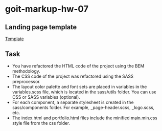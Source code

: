# goit-markup-hw-07

## Landing page template

[Template](https://www.figma.com/file/1ehrLBauvVFu4mVhxsHzyZ/Web-Studio-(Version-2.1)?type=design&node-id=1-4613&mode=design&t=2AYcwcZFzYsHWezd-0)

## Task

- You have refactored the HTML code of the project using the BEM methodology.
- The CSS code of the project was refactored using the SASS preprocessor.
- The layout color palette and font sets are placed in variables in the variables.scss file, which is located in the sass/utils folder. You can use CSS or SASS variables (optional).
- For each component, a separate stylesheet is created in the sass/components folder. For example, _page-header.scss, _logo.scss, etc.
- The index.html and portfolio.html files include the minified main.min.css style file from the css folder.
